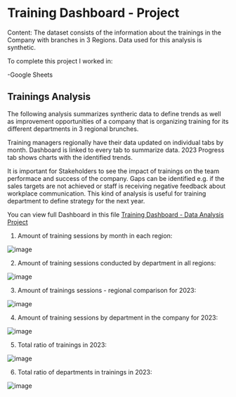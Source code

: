 # Training Dashboard - Project

Content: The dataset consists of the information about the trainings in the Company with branches in 3 Regions. Data used for this analysis is synthetic.

To complete this project I worked in:

-Google Sheets


## Trainings Analysis

The following analysis summarizes syntheric data to define trends as well as improvement opportunities of a company that is organizing training for its different departments in 3 regional brunches. 

Training managers regionally have their data updated on individual tabs by month. Dashboard is linked to every tab to summarize data. 2023 Progress tab shows charts with the identified trends.

It is important for Stakeholders to see the impact of trainings on the team performace and success of the company. Gaps can be identified e.g. if the sales targets are not achieved or staff is receiving negative feedback about workplace communication. This kind of analysis is useful for training department to define strategy for the next year. 

You can view full Dashboard in this file [Training Dashboard - Data Analysis Project](https://docs.google.com/spreadsheets/d/1hB2IlPsWakMQRt9yI2nOa4NVjYeuzaEx01vgxVx0duY/edit?gid=376724131#gid=376724131)

1. Amount of training sessions by month in each region:

![image](https://github.com/user-attachments/assets/ccda6938-69b4-403a-9c62-6e6ef2167d73)


2. Amount of training sessions conducted by department in all regions:

![image](https://github.com/user-attachments/assets/82bacb26-e9eb-4eaa-993c-a72b66aa1fa1)


3. Amount of trainings sessions - regional comparison for 2023:

![image](https://github.com/user-attachments/assets/d8eaaf2e-906d-4223-a784-38b4d4bda190)


4. Amount of training sessions by department in the company for 2023:

![image](https://github.com/user-attachments/assets/58f516d0-11da-4e6a-84c0-b562a26c4df0)


5. Total ratio of trainings in 2023:

![image](https://github.com/user-attachments/assets/db714d42-c3d0-4730-86e2-88aac9ae2e45)


6. Total ratio of departments in trainings in 2023:

![image](https://github.com/user-attachments/assets/3e0ac32e-a703-4f5e-b14b-b19e80455b99)



